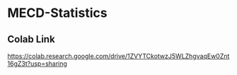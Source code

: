 # MECD-Statistics

## Colab Link
https://colab.research.google.com/drive/1ZVYTCkotwzJ5WLZhgvaqEw0Znt16gZ3t?usp=sharing